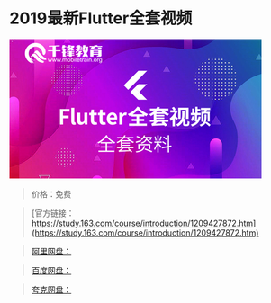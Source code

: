 # 2019最新Flutter全套视频

![img](../../../assets/study163/free/c8c4ed9b21304c56b3d4229b044c87a8.jpg)

> 价格：免费

> [官方链接：https://study.163.com/course/introduction/1209427872.htm](https://study.163.com/course/introduction/1209427872.htm)

> [阿里网盘：]()

> [百度网盘：]()

> [夸克网盘：]()
